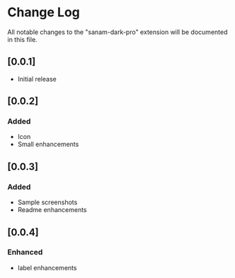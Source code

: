 # Change Log

All notable changes to the "sanam-dark-pro" extension will be documented in this file.

<!-- Check [Keep a Changelog](http://keepachangelog.com/) for recommendations on how to structure this file. -->

## [0.0.1]

- Initial release

## [0.0.2]

### Added

- Icon
- Small enhancements

## [0.0.3]

### Added

- Sample screenshots
- Readme enhancements

## [0.0.4]

### Enhanced

- label enhancements
